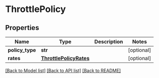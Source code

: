 # ThrottlePolicy

## Properties
Name | Type | Description | Notes
------------ | ------------- | ------------- | -------------
**policy_type** | **str** |  | [optional] 
**rates** | [**ThrottlePolicyRates**](ThrottlePolicyRates.md) |  | [optional] 

[[Back to Model list]](../README.md#documentation-for-models) [[Back to API list]](../README.md#documentation-for-api-endpoints) [[Back to README]](../README.md)


